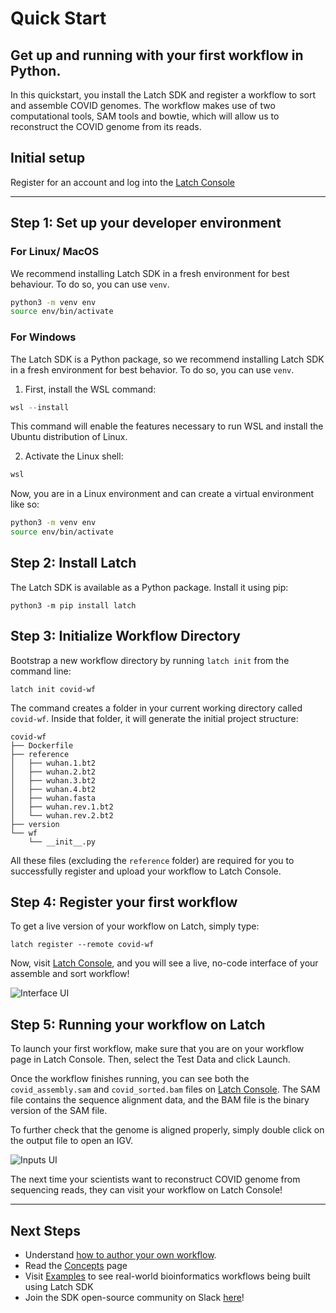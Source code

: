 # Quick Start
Get up and running with your first workflow in Python.
---

In this quickstart, you install the Latch SDK and register a workflow to sort and assemble COVID genomes. The workflow makes use of two computational tools, SAM tools and bowtie, which will allow us to reconstruct the COVID genome from its reads. 

## Initial setup
Register for an account and log into the [Latch Console](console.latch.bio)

---

## Step 1: Set up your developer environment 

### For Linux/ MacOS
We recommend installing Latch SDK in a fresh environment for best behaviour. To do so, you can use `venv`.
```bash
python3 -m venv env
source env/bin/activate
```

### For Windows
The Latch SDK is a Python package, so we recommend installing Latch SDK in a fresh environment for best behavior. To do so, you can use `venv`.

1. First, install the WSL command:
```Powershell
wsl --install
```
This command will enable the features necessary to run WSL and install the Ubuntu distribution of Linux.

2. Activate the Linux shell:
```Powershell
wsl
```

Now, you are in a Linux environment and can create a virtual environment like so:
```bash
python3 -m venv env
source env/bin/activate
```

## Step 2: Install Latch
The Latch SDK is available as a Python package. Install it using pip:
```
python3 -m pip install latch
```

## Step 3: Initialize Workflow Directory
Bootstrap a new workflow directory by running `latch init` from the command line: 
```
latch init covid-wf
```

The command creates a folder in your current working directory called `covid-wf`.  Inside that folder, it will generate the initial project structure:
```
covid-wf
├── Dockerfile
├── reference
│   ├── wuhan.1.bt2
│   ├── wuhan.2.bt2
│   ├── wuhan.3.bt2
│   ├── wuhan.4.bt2
│   ├── wuhan.fasta
│   ├── wuhan.rev.1.bt2
│   └── wuhan.rev.2.bt2
├── version
└── wf
    └── __init__.py
```

All these files (excluding the `reference` folder) are required for you to successfully register and upload your workflow to Latch Console. 

## Step 4: Register your first workflow
To get a live version of your workflow on Latch, simply type:
```
latch register --remote covid-wf
```

Now, visit [Latch Console](console.latch.bio/workflows), and you will see a live, no-code interface of your assemble and sort workflow!

![Interface UI](../assets/interface.png)

## Step 5: Running your workflow on Latch
To launch your first workflow, make sure that you are on your workflow page in Latch Console. Then, select the Test Data and click Launch.

Once the workflow finishes running, you can see both the `covid_assembly.sam` and `covid_sorted.bam` files on [Latch Console](console.latch.bio/data). The SAM file contains the sequence alignment data, and the BAM file is the binary version of the SAM file. 

To further check that the genome is aligned properly, simply double click on the output file to open an IGV. 

![Inputs UI](../assets/igv.png)

The next time your scientists want to reconstruct COVID genome from sequencing reads, they can visit your workflow on Latch Console!

---

## Next Steps
* Understand [how to author your own workflow](../getting_started/authoring_your_workflow.md). 
* Read the [Concepts](../basics/what_is_a_workflow.md) page
* Visit [Examples](../examples/workflows_examples.md) to see real-world bioinformatics workflows being built using Latch SDK
* Join the SDK open-source community on Slack [here](https://forms.gle/sCjr8tdjzx5HjVW27)! 
